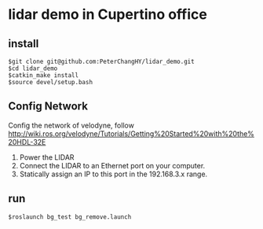 # lidar demo in Cupertino office



## install

```$git clone git@github.com:PeterChangHY/lidar_demo.git```   
```$cd lidar_demo```  
```$catkin_make install```  
```$source devel/setup.bash```

## Config Network  
Config the network of velodyne, follow http://wiki.ros.org/velodyne/Tutorials/Getting%20Started%20with%20the%20HDL-32E
1. Power the LIDAR 
2. Connect the LIDAR to an Ethernet port on your computer.
3. Statically assign an IP to this port in the 192.168.3.x range.

## run

```$roslaunch bg_test bg_remove.launch```

